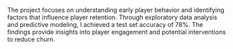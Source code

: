 The project focuses on understanding early player behavior and identifying factors that influence player retention. Through exploratory data analysis and predictive modeling, I achieved a test set accuracy of 78%. The findings provide insights into player engagement and potential interventions to reduce churn.

